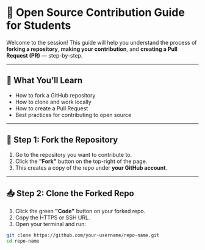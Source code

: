 # 🚀 Open Source Contribution Guide for Students

Welcome to the session! This guide will help you understand the process of **forking a repository**, **making your contribution**, and **creating a Pull Request (PR)** — step-by-step.

---

## 🌱 What You’ll Learn

- How to fork a GitHub repository
- How to clone and work locally
- How to create a Pull Request
- Best practices for contributing to open source

---

## 🔁 Step 1: Fork the Repository

1. Go to the repository you want to contribute to.
2. Click the **"Fork"** button on the top-right of the page.
3. This creates a copy of the repo under **your GitHub account**.

---

## 📥 Step 2: Clone the Forked Repo

1. Click the green **"Code"** button on your forked repo.
2. Copy the HTTPS or SSH URL.
3. Open your terminal and run:

```bash
git clone https://github.com/your-username/repo-name.git
cd repo-name
